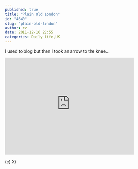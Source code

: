 ```yaml
---
published: true
title: "Plain Old London"
id: "4640"
slug: "plain-old-london"
author: rv
date: 2011-12-16 22:55
categories: Daily Life,UK
---
```

I used to blog but then I took an arrow to the knee...

<iframe width="420" height="315" src="https://www.youtube.com/embed/KeDLp2WEHTk" frameborder="0" allowfullscreen></iframe>

(c) Xi
